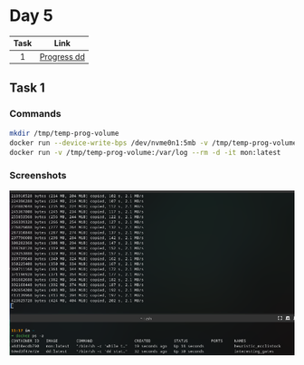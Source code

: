 # Day 5

| Task | Link                                                                              |
| :--: | --------------------------------------------------------------------------------- |
|  1   | [Progress dd](https://github.com/RusMephist/tensor-homework/tree/main/Day5/Task1) |

## Task 1

### Commands

```bash
mkdir /tmp/temp-prog-volume
docker run --device-write-bps /dev/nvme0n1:5mb -v /tmp/temp-prog-volume:/var/log --rm -d -it dd:latest
docker run -v /tmp/temp-prog-volume:/var/log --rm -d -it mon:latest
```

### Screenshots

![alt text](https://github.com/RusMephist/tensor-homework/blob/main/images/Screenshot_20220328_112039.png?raw=true)

